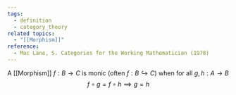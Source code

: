 ```yaml
---
tags:
  - definition
  - category_theory
related topics:
  - "[[Morphism]]"
reference:
  - Mac Lane, S. Categories for the Working Mathematician (1978)
---
```

A [[Morphism]] $f: B \to C$ is monic (often $f: B \hookrightarrow C$) when for all $g,h: A \to B$$$
	f \circ g= f \circ h \implies g=h
$$